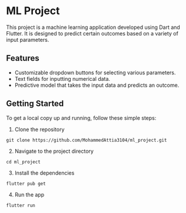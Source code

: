 # ML Project

This project is a machine learning application developed using Dart and Flutter. It is designed to predict certain outcomes based on a variety of input parameters.

## Features

- Customizable dropdown buttons for selecting various parameters.
- Text fields for inputting numerical data.
- Predictive model that takes the input data and predicts an outcome.


## Getting Started

To get a local copy up and running, follow these simple steps:

1. Clone the repository
```
git clone https://github.com/MohammedAttia3104/ml_project.git
```
2. Navigate to the project directory
```
cd ml_project
```
3. Install the dependencies
```
flutter pub get
```
4. Run the app
```
flutter run
```
